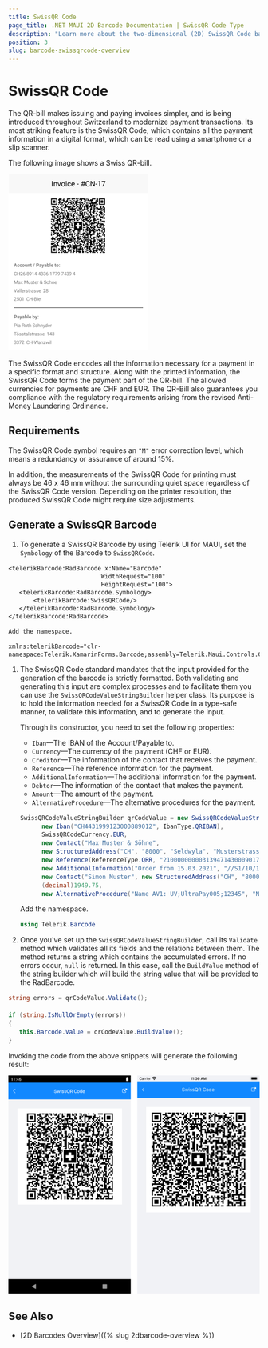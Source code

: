 ```yaml
---
title: SwissQR Code
page_title: .NET MAUI 2D Barcode Documentation | SwissQR Code Type
description: "Learn more about the two-dimensional (2D) SwissQR Code barcode type supported by the Telerik UI for MAUI Barcode."
position: 3
slug: barcode-swissqrcode-overview
---
```


# SwissQR Code

The QR-bill makes issuing and paying invoices simpler, and is being introduced throughout Switzerland to modernize payment transactions. Its most striking feature is the SwissQR Code, which contains all the payment information in a digital format, which can be read using a smartphone or a slip scanner.

The following image shows a Swiss QR-bill.

![A Swiss QR-bill](images/barcode-2d-swissqrcode-overview.png)

The SwissQR Code encodes all the information necessary for a payment in a specific format and structure. Along with the printed information, the SwissQR Code forms the payment part of the QR-bill. The allowed currencies for payments are CHF and EUR. The QR-Bill also guarantees you compliance with the regulatory requirements arising from the revised Anti-Money Laundering Ordinance.

## Requirements

The SwissQR Code symbol requires an `"M"` error correction level, which means a redundancy or assurance of around 15%.

In addition, the measurements of the SwissQR Code for printing must always be 46 x 46 mm without the surrounding quiet space regardless of the SwissQR Code version. Depending on the printer resolution, the produced SwissQR Code might require size adjustments.

## Generate a SwissQR Barcode

1. To generate a SwissQR Barcode by using Telerik UI for MAUI, set the `Symbology` of the Barcode to `SwissQRCode`.

 ```XAML
<telerikBarcode:RadBarcode x:Name="Barcode"
                           WidthRequest="100"
                           HeightRequest="100">
    <telerikBarcode:RadBarcode.Symbology>
        <telerikBarcode:SwissQRCode/>
    </telerikBarcode:RadBarcode.Symbology>
</telerikBarcode:RadBarcode>
 ```

    Add the namespace.

 ```XAML
xmlns:telerikBarcode="clr-namespace:Telerik.XamarinForms.Barcode;assembly=Telerik.Maui.Controls.Compatibility"
 ```

1. The SwissQR Code standard mandates that the input provided for the generation of the barcode is strictly formatted. Both validating and generating this input are complex processes and to facilitate them you can use the `SwissQRCodeValueStringBuilder` helper class. Its purpose is to hold the information needed for a SwissQR Code in a type-safe manner, to validate this information, and to generate the input.

    Through its constructor, you need to set the following properties:

    * `Iban`&mdash;The IBAN of the Account/Payable to.
    * `Currency`&mdash;The currency of the payment (CHF or EUR).
    * `Creditor`&mdash;The information of the contact that receives the payment.
    * `Reference`&mdash;The reference information for the payment.
    * `AdditionalInformation`&mdash;The additional information for the payment.
    * `Debtor`&mdash;The information of the contact that makes the payment.
    * `Amount`&mdash;The amount of the payment.
    * `AlternativeProcedure`&mdash;The alternative procedures for the payment.

    ```C#
    SwissQRCodeValueStringBuilder qrCodeValue = new SwissQRCodeValueStringBuilder(
          new Iban("CH4431999123000889012", IbanType.QRIBAN),
          SwissQRCodeCurrency.EUR,
          new Contact("Max Muster & Söhne",
          new StructuredAddress("CH", "8000", "Seldwyla", "Musterstrasse", "123")),
          new Reference(ReferenceType.QRR, "210000000003139471430009017"),
          new AdditionalInformation("Order from 15.03.2021", "//S1/10/1234/11/201021/30/102673386/32/7.7/40/0:30"),
          new Contact("Simon Muster", new StructuredAddress("CH", "8000", "Seldwyla", "Musterstrasse", "1")),
          (decimal)1949.75,
          new AlternativeProcedure("Name AV1: UV;UltraPay005;12345", "Name AV2: XY;XYService;54321"));
    ```

    Add the namespace.

    ```C#
    using Telerik.Barcode
    ```

1. Once you've set up the `SwissQRCodeValueStringBuilder`, call its `Validate` method which validates all its fields and the relations between them. The method returns a string which contains the accumulated errors. If no errors occur, `null` is returned. In this case, call the `BuildValue` method of the string builder which will build the string value that will be provided to the RadBarcode.

 ```C#
string errors = qrCodeValue.Validate();

if (string.IsNullOrEmpty(errors))
{
    this.Barcode.Value = qrCodeValue.BuildValue();
}
 ```

Invoking the code from the above snippets will generate the following result:

![The generated Swiss Barcode](images/barcode-2d-swissqrcode-01.png)

## See Also

- [2D Barcodes Overview]({% slug 2dbarcode-overview %})
